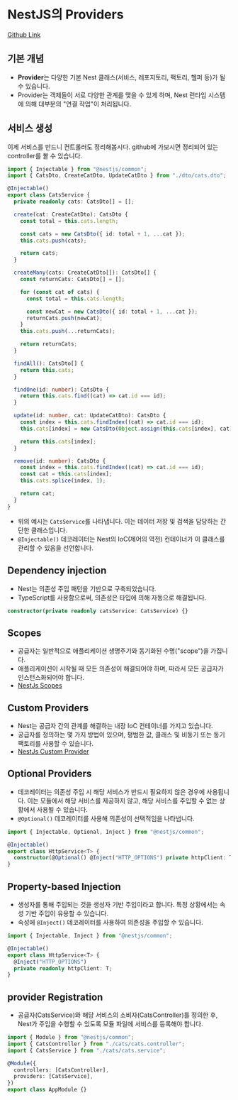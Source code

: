 # NestJS의 Providers

[Github Link](https://github.com/gornoba/nestjs-describe/tree/09e9e297229c222973106042cb1edddf31aa0ec8)

## 기본 개념

- **Provider**는 다양한 기본 Nest 클래스(서비스, 레포지토리, 팩토리, 헬퍼 등)가 될 수 있습니다.
- Provider는 객체들이 서로 다양한 관계를 맺을 수 있게 하며, Nest 런타임 시스템에 의해 대부분의 "연결 작업"이 처리됩니다.

## 서비스 생성

이제 서비스를 만드니 컨트롤러도 정리해봅시다.
github에 가보시면 정리되어 있는 controller를 볼 수 있습니다.

```typescript
import { Injectable } from "@nestjs/common";
import { CatsDto, CreateCatDto, UpdateCatDto } from "./dto/cats.dto";

@Injectable()
export class CatsService {
  private readonly cats: CatsDto[] = [];

  create(cat: CreateCatDto): CatsDto {
    const total = this.cats.length;

    const cats = new CatsDto({ id: total + 1, ...cat });
    this.cats.push(cats);

    return cats;
  }

  createMany(cats: CreateCatDto[]): CatsDto[] {
    const returnCats: CatsDto[] = [];

    for (const cat of cats) {
      const total = this.cats.length;

      const newCat = new CatsDto({ id: total + 1, ...cat });
      returnCats.push(newCat);
    }
    this.cats.push(...returnCats);

    return returnCats;
  }

  findAll(): CatsDto[] {
    return this.cats;
  }

  findOne(id: number): CatsDto {
    return this.cats.find((cat) => cat.id === id);
  }

  update(id: number, cat: UpdateCatDto): CatsDto {
    const index = this.cats.findIndex((cat) => cat.id === id);
    this.cats[index] = new CatsDto(Object.assign(this.cats[index], cat));

    return this.cats[index];
  }

  remove(id: number): CatsDto {
    const index = this.cats.findIndex((cat) => cat.id === id);
    const cat = this.cats[index];
    this.cats.splice(index, 1);

    return cat;
  }
}
```

- 위의 예시는 `CatsService`를 나타냅니다. 이는 데이터 저장 및 검색을 담당하는 간단한 클래스입니다.
- `@Injectable()` 데코레이터는 Nest의 IoC(제어의 역전) 컨테이너가 이 클래스를 관리할 수 있음을 선언합니다.

## Dependency injection

- Nest는 의존성 주입 패턴을 기반으로 구축되었습니다.
- TypeScript를 사용함으로써, 의존성은 타입에 의해 자동으로 해결됩니다.

```typescript
constructor(private readonly catsService: CatsService) {}
```

## Scopes

- 공급자는 일반적으로 애플리케이션 생명주기와 동기화된 수명("scope")을 가집니다.
- 애플리케이션이 시작될 때 모든 의존성이 해결되어야 하며, 따라서 모든 공급자가 인스턴스화되어야 합니다.
- [NestJs Scopes](/backend/nestjs/fundamentals/injection-scope)

## Custom Providers

- Nest는 공급자 간의 관계를 해결하는 내장 IoC 컨테이너를 가지고 있습니다.
- 공급자를 정의하는 몇 가지 방법이 있으며, 평범한 값, 클래스 및 비동기 또는 동기 팩토리를 사용할 수 있습니다.
- [NestJs Custom Provider](/backend/nestjs/fundamentals/custom-providers)

## Optional Providers

- 데코레이터는 의존성 주입 시 해당 서비스가 반드시 필요하지 않은 경우에 사용됩니다. 이는 모듈에서 해당 서비스를 제공하지 않고, 해당 서비스를 주입할 수 없는 상황에서 사용될 수 있습니다.
- `@Optional()` 데코레이터를 사용해 의존성이 선택적임을 나타냅니다.

```typescript
import { Injectable, Optional, Inject } from "@nestjs/common";

@Injectable()
export class HttpService<T> {
  constructor(@Optional() @Inject("HTTP_OPTIONS") private httpClient: T) {}
}
```

## Property-based Injection

- 생성자를 통해 주입되는 것을 생성자 기반 주입이라고 합니다. 특정 상황에서는 속성 기반 주입이 유용할 수 있습니다.
- 속성에 `@Inject()` 데코레이터를 사용하여 의존성을 주입할 수 있습니다.

```typescript
import { Injectable, Inject } from "@nestjs/common";

@Injectable()
export class HttpService<T> {
  @Inject("HTTP_OPTIONS")
  private readonly httpClient: T;
}
```

## provider Registration

- 공급자(CatsService)와 해당 서비스의 소비자(CatsController)를 정의한 후, Nest가 주입을 수행할 수 있도록 모듈 파일에 서비스를 등록해야 합니다.

```typescript
import { Module } from "@nestjs/common";
import { CatsController } from "./cats/cats.controller";
import { CatsService } from "./cats/cats.service";

@Module({
  controllers: [CatsController],
  providers: [CatsService],
})
export class AppModule {}
```
